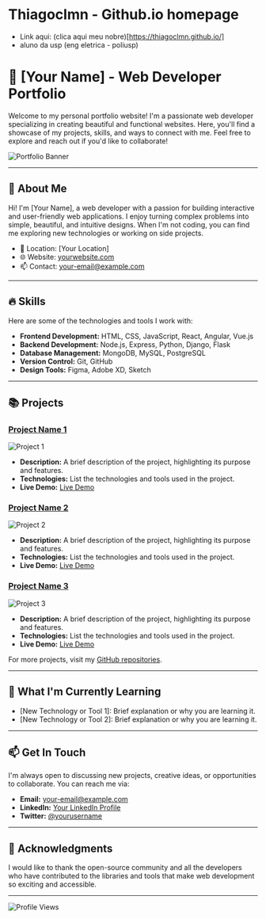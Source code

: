 # Thiagoclmn - Github.io homepage

- Link aqui: (clica aqui meu nobre)[https://thiagoclmn.github.io/]
- aluno da usp (eng eletrica - poliusp)

# 🌟 [Your Name] - Web Developer Portfolio

Welcome to my personal portfolio website! I'm a passionate web developer specializing in creating beautiful and functional websites. Here, you'll find a showcase of my projects, skills, and ways to connect with me. Feel free to explore and reach out if you'd like to collaborate!

![Portfolio Banner](https://via.placeholder.com/1000x300.png?text=Your+Custom+Banner) <!-- Replace with your banner image URL -->

---

## 🚀 About Me

Hi! I'm [Your Name], a web developer with a passion for building interactive and user-friendly web applications. I enjoy turning complex problems into simple, beautiful, and intuitive designs. When I'm not coding, you can find me exploring new technologies or working on side projects.

- 📍 Location: [Your Location]
- 🌐 Website: [yourwebsite.com](https://yourwebsite.com)
- 📫 Contact: [your-email@example.com](mailto:your-email@example.com)

---

## 🔥 Skills

Here are some of the technologies and tools I work with:

- **Frontend Development:** HTML, CSS, JavaScript, React, Angular, Vue.js
- **Backend Development:** Node.js, Express, Python, Django, Flask
- **Database Management:** MongoDB, MySQL, PostgreSQL
- **Version Control:** Git, GitHub
- **Design Tools:** Figma, Adobe XD, Sketch

---

## 📚 Projects

### [Project Name 1](https://github.com/yourusername/project1)
![Project 1](https://via.placeholder.com/400x200.png?text=Project+1+Screenshot) <!-- Replace with your project screenshot URL -->
- **Description:** A brief description of the project, highlighting its purpose and features.
- **Technologies:** List the technologies and tools used in the project.
- **Live Demo:** [Live Demo](https://yourliveproject.com)

### [Project Name 2](https://github.com/yourusername/project2)
![Project 2](https://via.placeholder.com/400x200.png?text=Project+2+Screenshot) <!-- Replace with your project screenshot URL -->
- **Description:** A brief description of the project, highlighting its purpose and features.
- **Technologies:** List the technologies and tools used in the project.
- **Live Demo:** [Live Demo](https://yourliveproject.com)

### [Project Name 3](https://github.com/yourusername/project3)
![Project 3](https://via.placeholder.com/400x200.png?text=Project+3+Screenshot) <!-- Replace with your project screenshot URL -->
- **Description:** A brief description of the project, highlighting its purpose and features.
- **Technologies:** List the technologies and tools used in the project.
- **Live Demo:** [Live Demo](https://yourliveproject.com)

For more projects, visit my [GitHub repositories](https://github.com/yourusername?tab=repositories).

---

## 🌱 What I'm Currently Learning

- [New Technology or Tool 1]: Brief explanation or why you are learning it.
- [New Technology or Tool 2]: Brief explanation or why you are learning it.

---

## 📫 Get In Touch

I'm always open to discussing new projects, creative ideas, or opportunities to collaborate. You can reach me via:

- **Email:** [your-email@example.com](mailto:your-email@example.com)
- **LinkedIn:** [Your LinkedIn Profile](https://linkedin.com/in/yourusername)
- **Twitter:** [@yourusername](https://twitter.com/yourusername)

---

## 🌟 Acknowledgments

I would like to thank the open-source community and all the developers who have contributed to the libraries and tools that make web development so exciting and accessible.

---

![Profile Views](https://komarev.com/ghpvc/?username=yourusername&color=green)


